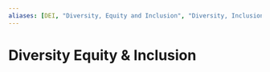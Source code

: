 ```yaml
---
aliases: [DEI, "Diversity, Equity and Inclusion", "Diversity, Inclusion & Belonging"]
---
```


# Diversity Equity & Inclusion
